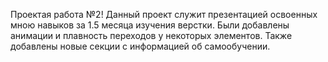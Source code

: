 Проектая работа №2!
Данный проект служит презентацией освоенных мною навыков за 1.5 месяца изучения верстки. Были добавлены анимации и плавность переходов у некоторых элементов. Также добавлены новые секции с информацией об самообучении.